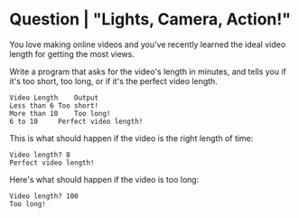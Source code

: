 # Question | "Lights, Camera, Action!"

You love making online videos and you've recently learned the ideal video length for getting the most views.

Write a program that asks for the video's length in minutes, and tells you if it's too short, too long, or if it's the perfect video length.

```
Video Length	Output
Less than 6	Too short!
More than 10	Too long!
6 to 10		Perfect video length!
```

This is what should happen if the video is the right length of time:

```
Video length? 8
Perfect video length!
```

Here's what should happen if the video is too long:

```
Video length? 100
Too long!
```
